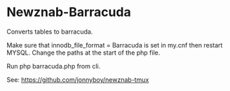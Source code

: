 Newznab-Barracuda
=================

Converts tables to barracuda.

Make sure that innodb_file_format = Barracuda is set in my.cnf then restart MYSQL.
Change the paths at the start of the php file.

Run php barracuda.php from cli.

See: https://github.com/jonnyboy/newznab-tmux
